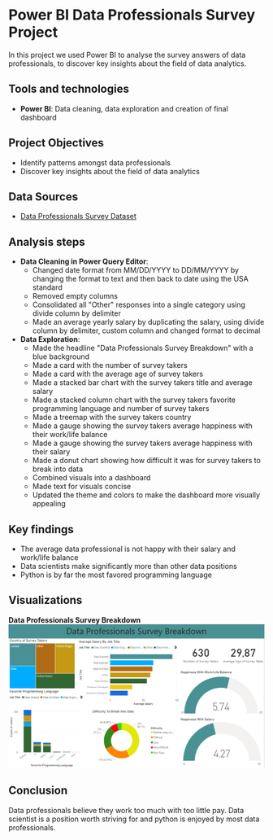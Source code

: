 # Power BI Data Professionals Survey Project
In this project we used Power BI to analyse the survey answers of data professionals, to discover key insights about the field of data analytics. 

## Tools and technologies
- **Power BI**: Data cleaning, data exploration and creation of final dashboard

## Project Objectives
- Identify patterns amongst data professionals
- Discover key insights about the field of data analytics

## Data Sources
- [Data Professionals Survey Dataset](data_professionals_survey_dataset.xlsx)

## Analysis steps
- **Data Cleaning in Power Query Editor**:
  - Changed date format from MM/DD/YYYY to DD/MM/YYYY by changing the format to text and then back to date using the USA standard
  - Removed empty columns
  - Consolidated all "Other" responses into a single category using divide column by delimiter
  - Made an average yearly salary by duplicating the salary, using divide column by delimiter, custom column and changed format to decimal
- **Data Exploration**:
  - Made the headline "Data Professionals Survey Breakdown" with a blue background
  - Made a card with the number of survey takers
  - Made a card with the average age of survey takers
  - Made a stacked bar chart with the survey takers title and average salary
  - Made a stacked column chart with the survey takers favorite programming language and number of survey takers 
  - Made a treemap with the survey takers country
  - Made a gauge showing the survey takers average happiness with their work/life balance
  - Made a gauge showing the survey takers average happiness with their salary
  - Made a donut chart showing how difficult it was for survey takers to break into data
  - Combined visuals into a dashboard
  - Made text for visuals concise
  - Updated the theme and colors to make the dashboard more visually appealing

## Key findings
- The average data professional is not happy with their salary and work/life balance
- Data scientists make significantly more than other data positions
- Python is by far the most favored programming language

## Visualizations
**Data Professionals Survey Breakdown**
![Data Professionals Survey Breakdown](data_professionals_survey_breakdown.png)

## Conclusion
Data professionals believe they work too much with too little pay. 
Data scientist is a position worth striving for and python is enjoyed by most data professionals.
